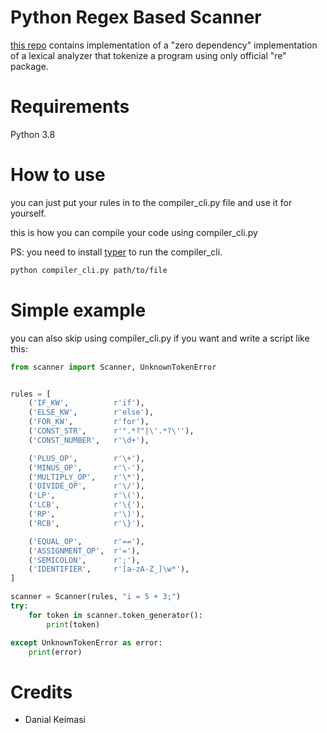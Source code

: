 # Python Regex Based Scanner

[this repo](https://github.com/danialkeimasi/python-regex-based-scanner) contains implementation of a "zero dependency" implementation of a lexical analyzer that tokenize a program using only official "re" package.

# Requirements

Python 3.8

# How to use

you can just put your rules in to the compiler_cli.py file and use it for yourself.

this is how you can compile your code using compiler_cli.py

PS: you need to install [typer](https://pypi.org/project/typer/) to run the compiler_cli.

```sh
python compiler_cli.py path/to/file
```

# Simple example

you can also skip using compiler_cli.py if you want and write a script like this:

```py
from scanner import Scanner, UnknownTokenError


rules = [
    ('IF_KW',          r'if'),
    ('ELSE_KW',        r'else'),
    ('FOR_KW',         r'for'),
    ('CONST_STR',      r'".*?"|\'.*?\''),
    ('CONST_NUMBER',   r'\d+'),

    ('PLUS_OP',        r'\+'),
    ('MINUS_OP',       r'\-'),
    ('MULTIPLY_OP',    r'\*'),
    ('DIVIDE_OP',      r'\/'),
    ('LP',             r'\('),
    ('LCB',            r'\{'),
    ('RP',             r'\)'),
    ('RCB',            r'\}'),

    ('EQUAL_OP',       r'=='),
    ('ASSIGNMENT_OP',  r'='),
    ('SEMICOLON',      r';'),
    ('IDENTIFIER',     r'[a-zA-Z_]\w*'),
]

scanner = Scanner(rules, "i = 5 + 3;")
try:
    for token in scanner.token_generator():
        print(token)

except UnknownTokenError as error:
    print(error)

```

# Credits

- Danial Keimasi

